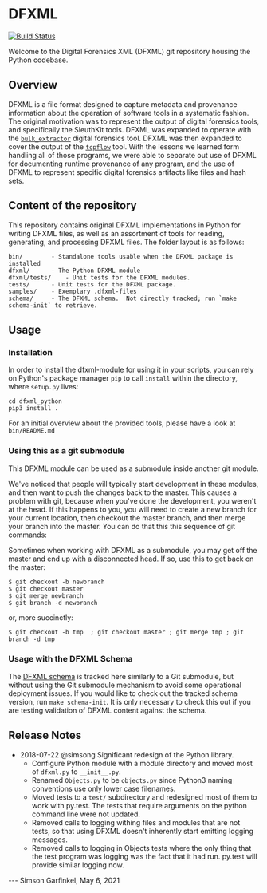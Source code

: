 # DFXML
[![Build Status](https://github.com/dfxml-working-group/dfxml_python/actions/workflows/continuous-integration.yml/badge.svg)](https://github.com/dfxml-working-group/dfxml_python/actions/workflows/continuous-integration.yml/)

Welcome to the Digital Forensics XML (DFXML) git repository housing the Python codebase.

## Overview
DFXML is a file format designed to capture metadata and provenance information about the operation of software tools in a systematic fashion. The original motivation was to represent the output of digital forensics tools, and specifically the SleuthKit tools. DFXML was expanded to operate with the [`bulk_extractor`](https://github.com/simsong/bulk_extractor) digital forensics tool. DFXML was then expanded to cover the output of the [`tcpflow`](https://github.com/simsong/tcpflow) tool. With the lessons we learned form handling all of those programs, we were able to separate out use of DFXML for documenting runtime provenance of any program, and the use of DFXML to represent specific digital forensics artifacts like files and hash sets.

## Content of the repository
This repository contains original DFXML implementations in Python for writing DFXML files, as well as an assortment of tools for reading, generating, and processing DFXML files. The folder layout is as follows:

```
bin/		- Standalone tools usable when the DFXML package is installed
dfxml/		- The Python DFXML module
dfxml/tests/ 	- Unit tests for the DFXML modules.
tests/		- Unit tests for the DFXML package.
samples/	- Exemplary .dfxml-files
schema/		- The DFXML schema.  Not directly tracked; run `make schema-init` to retrieve.
```

## Usage

### Installation
In order to install the dfxml-module for using it in your scripts, you can rely on Python's package manager `pip` to call `install` within the directory, where `setup.py` lives:

```shell
cd dfxml_python
pip3 install .
```
For an initial overview about the provided tools, please have a look at `bin/README.md`

### Using this as a git submodule
This DFXML module can be used as a submodule inside another git module.

We've noticed that people will typically start development in these modules, and then want to push the changes back to the master. This causes a problem with git, because when you've done the development, you weren't at the head. If this happens to you, you will need to create a new branch for your current location, then checkout the master branch, and then merge your branch into the master. You can do that this this sequence of git commands:

Sometimes when working with DFXML as a submodule, you may get off the master and end up with a disconnected head. If so, use this to get back on the master:
```
$ git checkout -b newbranch
$ git checkout master
$ git merge newbranch
$ git branch -d newbranch
```

or, more succinctly:

```
$ git checkout -b tmp  ; git checkout master ; git merge tmp ; git branch -d tmp
```

### Usage with the DFXML Schema
The [DFXML schema](https://github.com/dfxml-working-group/dfxml_schema) is tracked here similarly to a Git submodule, but without using the Git submodule mechanism to avoid some operational deployment issues.  If you would like to check out the tracked schema version, run `make schema-init`.  It is only necessary to check this out if you are testing validation of DFXML content against the schema.

## Release Notes
- 2018-07-22 @simsong Significant redesign of the Python library.
  - Configure Python module with a module directory and moved most of `dfxml.py` to `__init__.py`.
  - Renamed `Objects.py` to be `objects.py` since Python3 naming conventions use only lower case filenames.
  - Moved tests to a `test/` subdirectory and redesigned most of them to work with py.test. The tests that require arguments on the python command line were not updated.
  - Removed calls to logging withing files and modules that are not tests, so that using DFXML doesn't inherently start emitting logging messages.
  - Removed calls to logging in Objects tests where the only thing that the test program was logging was the fact that it had run. py.test will provide similar logging now.

--- Simson Garfinkel, May 6, 2021
